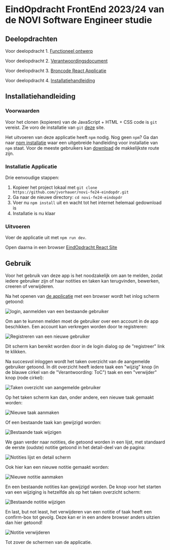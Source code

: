 # EindOpdracht FrontEnd 2023/24 van de NOVI Software Engineer studie

## Deelopdrachten

Voor deelopdracht 1. [Functioneel ontwerp](docs/functioneel.md)

Voor deelopdracht 2. [Verantwoordingsdocument](docs/verantwoording.md)

Voor deelopdracht 3. [Broncode React Applicatie](src/)

Voor deelopdracht 4. [Installatiehandleiding](#installatiehandleiding)

## Installatiehandleiding

### Voorwaarden

Voor het clonen (kopieren) van de JavaScript + HTML + CSS code is `git` vereist. Zie voro de installatie van `git` [deze](https://git-scm.com/book/en/v2/Getting-Started-Installing-Git) site.

Het uitvoeren van deze applicatie heeft `npm` nodig. Nog geen `npm`? Ga dan naar [npm installatie](https://docs.npmjs.com/downloading-and-installing-node-js-and-npm) waar een uitgebreide handleiding voor installatie van `npm` staat.
Voor de meeste gebruikers kan [download](https://docs.npmjs.com/downloading-and-installing-node-js-and-npm#using-a-node-installer-to-install-nodejs-and-npm) de makkelijkste route zijn.

### Installatie Applicatie

Drie eenvoudige stappen:
1. Kopieer het project lokaal met `git clone https://github.com/jvorhauer/novi-fe24-eindopdr.git`
2. Ga naar de nieuwe directory: `cd novi-fe24-eindopdr`
3. Voer nu `npm install` uit en wacht tot het internet helemaal gedownload is
4. Installatie is nu klaar

### Uitvoeren

Voer de applicatie uit met `npm run dev`.

Open daarna in een browser [EindOpdracht React Site](http://localhost:5173/)

## Gebruik

Voor het gebruik van deze app is het noodzakelijk om aan te melden, zodat iedere gebruiker zijn of haar notities en taken kan terugvinden, bewerken, creeren of verwijderen.

Na het openen van [de applicatie](http://localhost:5173) met een browser wordt het inlog scherm getoond:

![login, aanmelden van een bestaande gebruiker](docs/schermen/aanmelden.png)

Om aan te kunnen melden moet de gebruiker over een account in de app beschikken. Een account kan verkregen worden door te registreren:

![Registreren van een nieuwe gebruiker](docs/schermen/registreer.png)

Dit scherm kan bereikt worden door in de login dialog op de "registreer" link te klikken.

Na succesvol inloggen wordt het taken overzicht van de aangemelde gebruiker getoond. In dit overzicht heeft iedere taak een "wijzig" knop (in de blauwe
cirkel van de "Verantwoording: ToC") taak en een "verwijder" knop (rode cirkel):

![Taken overzicht van aangemelde gebruiker](docs/schermen/taken.png)

Op het taken scherm kan dan, onder andere, een nieuwe taak gemaakt worden:

![Nieuwe taak aanmaken](docs/schermen/taak-aanmaken.png)

Of een bestaande taak kan gewijzigd worden:

![Bestaande taak wijzigen](docs/schermen/taak-aanpassen.png)

We gaan verder naar notities, die getoond worden in een lijst, met standaard de eerste (oudste) notitie getoond in het detail-deel van de pagina:

![Notities lijst en detail scherm](docs/schermen/notities.png)

Ook hier kan een nieuwe notitie gemaakt worden:

![Nieuwe notitie aanmaken](docs/schermen/notitie-aanmaken.png)

En een bestaande notities kan gewijzigd worden. De knop voor het starten van een wijziging is hetzelfde als op het taken overzicht scherm:

![Bestaande notitie wijzigen](docs/schermen/notitie-anpassen.png)

En last, but not least, het verwijderen van een notitie of taak heeft een confirm-box tot gevolg. Deze kan er in een andere browser anders uitzien dan
hier getoond!

![Notitie verwijderen](docs/schermen/notitie-verwijderen.png)

Tot zover de schermen van de applicatie.
